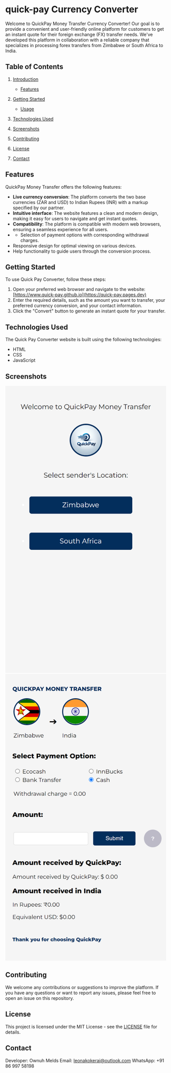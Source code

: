 # quick-pay Currency Converter

Welcome to QuickPay Money Transfer Currency Converter! Our goal is to provide a convenient and user-friendly online platform for customers to get an instant quote for their foreign exchange (FX) transfer needs. We've developed this platform in collaboration with a reliable company that specializes in processing forex transfers from Zimbabwe or South Africa to India.

## Table of Contents

1. [Introduction](#quick-pay-currency-converter)
   - [Features](#features)
  
2. [Getting Started](#getting-started)
   - [Usage](#usage)
  
3. [Technologies Used](#technologies-used)
  
4. [Screenshots](#screenshots)
  
5. [Contributing](#contributing)
  
6. [License](#license)
  
7. [Contact](#contact)

## Features

QuickPay Money Transfer offers the following features:

- **Live currency conversion**: The platform converts the two base currencies (ZAR and USD) to Indian Rupees (INR) with a markup specified by our partner.
- **Intuitive interface**: The website features a clean and modern design, making it easy for users to navigate and get instant quotes.
- **Compatibility**: The platform is compatible with modern web browsers, ensuring a seamless experience for all users.
- - Selection of payment options with corresponding withdrawal charges.
- Responsive design for optimal viewing on various devices.
- Help functionality to guide users through the conversion process.

## Getting Started

To use Quick Pay Converter, follow these steps:

1. Open your preferred web browser and navigate to the website: [https://www.quick-pay.github.io](https://quick-pay.pages.dev)
2. Enter the required details, such as the amount you want to transfer, your preferred currency conversion, and your contact information.
3. Click the "Convert" button to generate an instant quote for your transfer.

## Technologies Used

The Quick Pay Converter website is built using the following technologies:

- HTML
- CSS
- JavaScript

## Screenshots

![Welcome page](./index.png)
![Get quote page](./zimshot.png)

## Contributing

We welcome any contributions or suggestions to improve the platform. If you have any questions or want to report any issues, please feel free to open an issue on this repository.

## License

This project is licensed under the MIT License - see the [LICENSE](LICENSE) file for details.

## Contact
Developer: Ownuh Melds
Email: leonakokerai@outlook.com
WhatsApp: +91 86 997 58198
